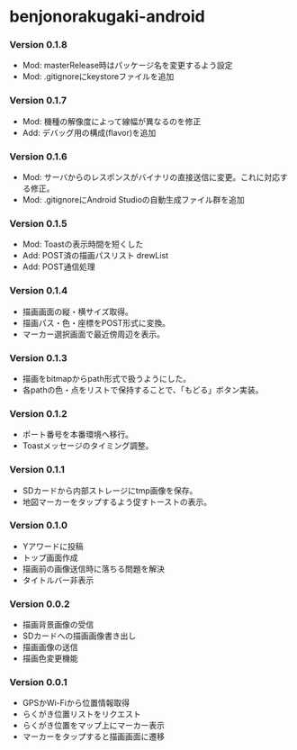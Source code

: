 # benjonorakugaki-android
### Version 0.1.8
- Mod: masterRelease時はパッケージ名を変更するよう設定
- Mod: .gitignoreにkeystoreファイルを追加

### Version 0.1.7
- Mod: 機種の解像度によって線幅が異なるのを修正
- Add: デバッグ用の構成(flavor)を追加

### Version 0.1.6
- Mod: サーバからのレスポンスがバイナリの直接送信に変更。これに対応する修正。
- Mod: .gitignoreにAndroid Studioの自動生成ファイル群を追加

### Version 0.1.5
- Mod: Toastの表示時間を短くした
- Add: POST済の描画パスリスト drewList
- Add: POST通信処理

### Version 0.1.4
- 描画画面の縦・横サイズ取得。
- 描画パス・色・座標をPOST形式に変換。
- マーカー選択画面で最近傍周辺を表示。

### Version 0.1.3
- 描画をbitmapからpath形式で扱うようにした。
- 各pathの色・点をリストで保持することで、「もどる」ボタン実装。

### Version 0.1.2
- ポート番号を本番環境へ移行。
- Toastメッセージのタイミング調整。

### Version 0.1.1
- SDカードから内部ストレージにtmp画像を保存。
- 地図マーカーをタップするよう促すトーストの表示。

### Version 0.1.0
- Yアワードに投稿
- トップ画面作成
- 描画前の画像送信時に落ちる問題を解決
- タイトルバー非表示

### Version 0.0.2
- 描画背景画像の受信
- SDカードへの描画画像書き出し
- 描画画像の送信
- 描画色変更機能

### Version 0.0.1
- GPSかWi-Fiから位置情報取得
- らくがき位置リストをリクエスト
- らくがき位置をマップ上にマーカー表示
- マーカーをタップすると描画画面に遷移
